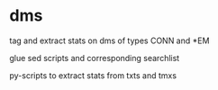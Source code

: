 # dms
tag and extract stats on dms of types CONN and *EM

glue sed scripts and corresponding searchlist

py-scripts to extract stats from txts and tmxs
